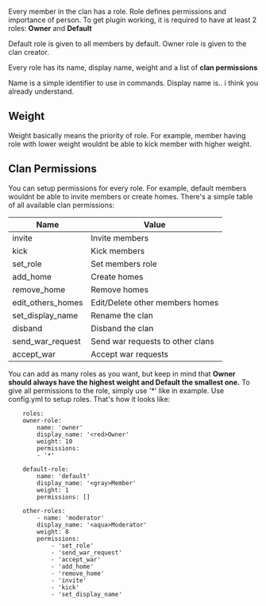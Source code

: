 Every member in the clan has a role. Role defines permissions and importance of person.
To get plugin working, it is required to have at least 2 roles: **Owner** and **Default**

Default role is given to all members by default.
Owner role is given to the clan creator.

Every role has its name, display name, weight and a list of **clan permissions**

Name is a simple identifier to use in commands.
Display name is.. i think you already understand.

## Weight
Weight basically means the priority of role.
For example, member having role with lower weight wouldnt be able to kick member with higher weight.

## Clan Permissions

You can setup permissions for every role. For example, default members wouldnt be able to invite members or create homes.
There's a simple table of all available clan permissions:

| Name              | Value                            |
|-------------------|----------------------------------|
| invite            | Invite members                   |
| kick              | Kick members                     |
| set_role          | Set members role                 |
| add_home          | Create homes                     |
| remove_home       | Remove homes                     |
| edit_others_homes | Edit/Delete other members homes  |
| set_display_name  | Rename the clan                  |
| disband           | Disband the clan                 |
| send_war_request  | Send war requests to other clans |
| accept_war        | Accept war requests              |

You can add as many roles as you want, but keep in mind that **Owner should always have the highest weight and Default the smallest one.**
To give all permissions to the role, simply use '*' like in example.
Use config.yml to setup roles.
That's how it looks like:

        roles:
        owner-role:
            name: 'owner'
            display_name: '<red>Owner'
            weight: 10
            permissions:
            - '*'

        default-role:
            name: 'default'
            display_name: '<gray>Member'
            weight: 1
            permissions: []

        other-roles:
            - name: 'moderator'
            display_name: '<aqua>Moderator'
            weight: 8
            permissions:
                - 'set_role'
                - 'send_war_request'
                - 'accept_war'
                - 'add_home'
                - 'remove_home'
                - 'invite'
                - 'kick'
                - 'set_display_name'



